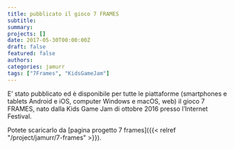 ```yaml
---
title: pubblicato il gioco 7 FRAMES
subtitle: 
summary: 
projects: []
date: 2017-05-30T00:00:00Z
draft: false
featured: false
authors:
categories: jamurr
tags: ["7Frames", "KidsGameJam"]
---
```


E’ stato pubblicato ed è disponibile per tutte le piattaforme (smartphones e tablets Android e iOS, computer Windows e macOS, web) il gioco 7 FRAMES, nato dalla Kids Game Jam di ottobre 2016 presso l’Internet Festival.

Potete scaricarlo da [pagina progetto 7 frames]({{< relref "/project/jamurr/7-frames" >}}).
